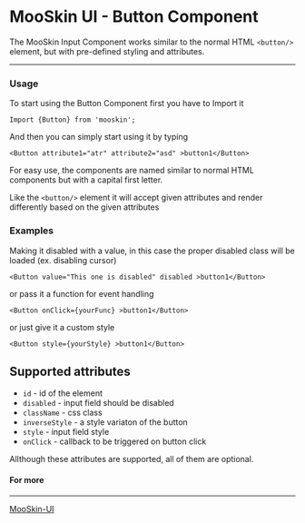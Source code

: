 # MooSkin UI - Button Component

The MooSkin Input Component works similar to the normal HTML `<button/>` element, but with pre-defined styling and attributes.

___

### Usage

To start using the Button Component first you have to Import it

```
Import {Button} from 'mooskin';
```

And then you can simply start using it by typing

```
<Button attribute1="atr" attribute2="asd" >button1</Button>
```

For easy use, the components are named similar to normal HTML components but with a capital first letter.

Like the `<button/>` element it will accept given attributes and render differently based on the given attributes

### Examples


Making it disabled with a value, in this case the proper disabled class will be loaded (ex. disabling cursor)

```
<Button value="This one is disabled" disabled >button1</Button>
```

or pass it a function for event handling

```
<Button onClick={yourFunc} >button1</Button>
```

or just give it a custom style

```
<Button style={yourStyle} >button1</Button>
```

## Supported attributes

* `id` - id of the element
* `disabled` - input field should be disabled
* `className` - css class
* `inverseStyle` - a style variaton of the button 
* `style` - input field style
* `onClick` - callback to be triggered on button click

Allthough these attributes are supported, all of them are optional.

#### For more

___

[MooSkin-UI](https://github.com/moosend/mooskin-ui)